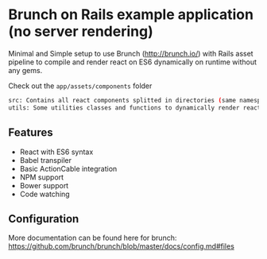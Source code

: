 # Brunch on Rails example application (no server rendering)
Minimal and Simple setup to use Brunch (http://brunch.io/) with Rails asset pipeline to compile and render react on ES6 dynamically on runtime without any gems.

Check out the `app/assets/components` folder
```bash
src: Contains all react components splitted in directories (same namespace as rails views)
utils: Some utilities classes and functions to dynamically render react component
```
## Features
* React with ES6 syntax
* Babel transpiler
* Basic ActionCable integration
* NPM support
* Bower support
* Code watching

## Configuration
More documentation can be found here for brunch: https://github.com/brunch/brunch/blob/master/docs/config.md#files
